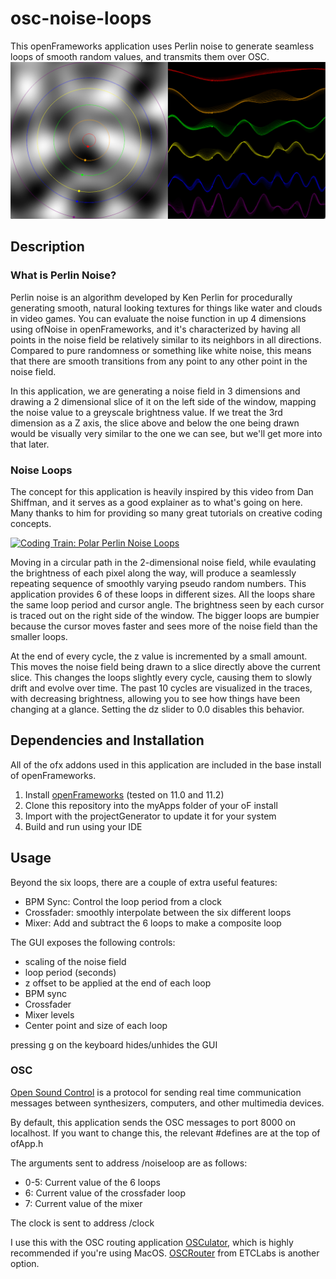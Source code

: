 # osc-noise-loops
This openFrameworks application uses Perlin noise to generate seamless loops of smooth random values, and transmits them over OSC.
![In action!](noise_loop.png)

## Description

### What is Perlin Noise?
Perlin noise is an algorithm developed by Ken Perlin for procedurally generating smooth, natural looking textures  for things like water and clouds in video games. You can evaluate the noise function in up 4 dimensions using ofNoise in openFrameworks, and it's characterized by having all points in the noise field be relatively similar to its neighbors in all directions. Compared to pure randomness or something like white noise, this means that there are smooth transitions from any point to any other point in the noise field.

In this application, we are generating a noise field in 3 dimensions and drawing a 2 dimensional slice of it on the left side of the window, mapping the noise value to a greyscale brightness value. If we treat the 3rd dimension as a Z axis, the slice above and below the one being drawn would be visually very similar to the one we can see, but we'll get more into that later.

### Noise Loops
The concept for this application is heavily inspired by this video from Dan Shiffman, and it serves as a good explainer as to what's going on here. Many thanks to him for providing so many great tutorials on creative coding concepts.

[![Coding Train: Polar Perlin Noise Loops](https://img.youtube.com/vi/ZI1dmHv3MeM/0.jpg)](https://www.youtube.com/watch?v=ZI1dmHv3MeM)

Moving in a circular path in the 2-dimensional noise field, while evaulating the brightness of each pixel along the way, will produce a seamlessly repeating sequence of smoothly varying pseudo random numbers. This application provides 6 of these loops in different sizes. All the loops share the same loop period and cursor angle. The brightness seen by each cursor is traced out on the right side of the window. The bigger loops are bumpier because the cursor moves faster and sees more of the noise field than the smaller loops. 

At the end of every cycle, the z value is incremented by a small amount. This moves the noise field being drawn to a slice directly above the current slice. This changes the loops slightly every cycle, causing them to slowly drift and evolve over time. The past 10 cycles are visualized in the traces, with decreasing brightness, allowing you to see how things have been changing at a glance. Setting the dz slider to 0.0 disables this behavior.

## Dependencies and Installation

All of the ofx addons used in this application are included in the base install of openFrameworks.

1. Install [openFrameworks](https://openframeworks.cc/) (tested on 11.0 and 11.2)
2. Clone this repository into the myApps folder of your oF install
3. Import with the projectGenerator to update it for your system
4. Build and run using your IDE

## Usage

Beyond the six loops, there are a couple of extra useful features:
- BPM Sync: Control the loop period from a clock
- Crossfader: smoothly interpolate between the six different loops
- Mixer: Add and subtract the 6 loops to make a composite loop

The GUI exposes the following controls:
- scaling of the noise field
- loop period (seconds)
- z offset to be applied at the end of each loop
- BPM sync
- Crossfader
- Mixer levels
- Center point and size of each loop 

pressing g on the keyboard hides/unhides the GUI

### OSC

[Open Sound Control](https://opensoundcontrol.stanford.edu/) is a protocol for sending real time communication messages between synthesizers, computers, and other multimedia devices. 

By default, this application sends the OSC messages to port 8000 on localhost. If you want to change this, the relevant #defines are at the top of ofApp.h

The arguments sent to address /noiseloop are as follows:
- 0-5: Current value of the 6 loops
- 6: Current value of the crossfader loop
- 7: Current value of the mixer

The clock is sent to address /clock

I use this with the OSC routing application [OSCulator](https://osculator.net/), which is highly recommended if you're using MacOS. [OSCRouter](https://github.com/ETCLabs/OSCRouter) from ETCLabs is another option.
